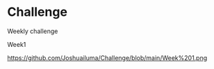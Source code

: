 # Challenge
Weekly challenge

Week1

https://github.com/Joshuailuma/Challenge/blob/main/Week%201.png


